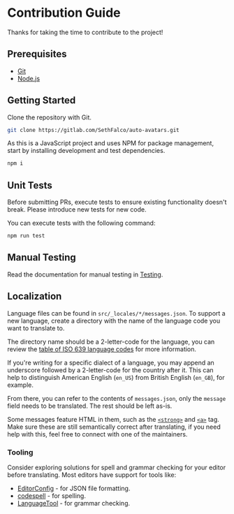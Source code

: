 # Contribution Guide

Thanks for taking the time to contribute to the project!

## Prerequisites

* [Git](https://git-scm.com/)
* [Node.js](https://nodejs.org)

## Getting Started

Clone the repository with Git.

```sh
git clone https://gitlab.com/SethFalco/auto-avatars.git
```
As this is a JavaScript project and uses NPM for package management, start by installing development and test dependencies.

```sh
npm i
```

## Unit Tests

Before submitting PRs, execute tests to ensure existing functionality doesn't break. Please introduce new tests for new code.

You can execute tests with the following command:

```sh
npm run test
```

## Manual Testing

Read the documentation for manual testing in [Testing](./docs/testing.md).

## Localization

Language files can be found in `src/_locales/*/messages.json`. To support a new language, create a directory with the name of the language code you want to translate to.

The directory name should be a 2-letter-code for the language, you can review the [table of ISO 639 language codes](https://wikipedia.org/wiki/List_of_ISO_639_language_codes) for more information.

If you're writing for a specific dialect of a language, you may append an underscore followed by a 2-letter-code for the country after it. This can help to distinguish American English (`en_US`) from British English (`en_GB`), for example.

From there, you can refer to the contents of `messages.json`, only the `message` field needs to be translated. The rest should be left as-is.

Some messages feature HTML in them, such as the [`<strong>`](https://developer.mozilla.org/docs/Web/HTML/Element/strong) and [`<a>`](https://developer.mozilla.org/docs/Web/HTML/Element/a) tag. Make sure these are still semantically correct after translating, if you need help with this, feel free to connect with one of the maintainers.

### Tooling

Consider exploring solutions for spell and grammar checking for your editor before translating. Most editors have support for tools like:

* [EditorConfig](https://editorconfig.org) - for JSON file formatting.
* [codespell](https://github.com/codespell-project/codespell) - for spelling.
* [LanguageTool](https://languagetool.org) - for grammar checking.
